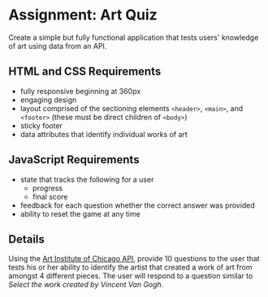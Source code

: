# Assignment: Art Quiz

Create a simple but fully functional application that tests users' knowledge of art using data from an API.

## HTML and CSS Requirements
* fully responsive beginning at 360px
* engaging design
* layout comprised of the sectioning elements `<header>`, `<main>`, and `<footer>` (these must be direct children of `<body>`)
* sticky footer
* data attributes that identify individual works of art

## JavaScript Requirements
* state that tracks the following for a user
  * progress
  * final score
* feedback for each question whether the correct answer was provided
* ability to reset the game at any time

## Details
Using the [Art Institute of Chicago API](https://api.artic.edu/docs/#quick-start), provide 10 questions to the user that tests his or her ability to identify the artist that created a work of art from amongst 4 different pieces. The user will respond to a question similar to _Select the work created by Vincent Van Gogh_.
